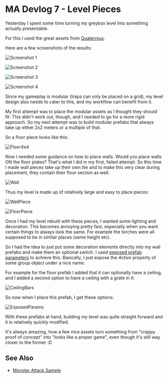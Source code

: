 # MA Devlog 7 - Level Pieces

Yesterday I spent some time turning my greybox level into something actually presentable.

For this I used the great assets from [Quaternius](https://quaternius.com).

Here are a few screenshots of the results:

![Screenshot 1](media/devlog7/ma-dl7-Screenshot1.jpg)

![Screenshot 2](media/devlog7/ma-dl7-Screenshot2.jpg)

![Screenshot 3](media/devlog7/ma-dl7-Screenshot3.jpg)

![Screenshot 4](media/devlog7/ma-dl7-Screenshot4.jpg)

Since my gameplay is modular (traps can only be placed on a grid), my level design also needs to cater to this, and my workflow can benefit from it.

My first attempt was to place the modular assets as I thought they should fit. This didn't work out, though, and I needed to go for a more rigid approach. So my next attempt was to build modular prefabs that always take up either 2x2 meters or a multiple of that.

So a floor piece looks like this:

![Floor4x4](media/devlog7/ma-dl7-Floor4x4.jpg)

Now I needed some guidance on how to place walls. Would you place walls ON the floor plates? That's what I did in my first, failed attempt. So this time I made wall pieces take up their own tile and to make this very clear during placement, they contain their floor section as well:

![Wall](media/devlog7/ma-dl7-Wall.jpg)

Thus my level is made up of relatively large and easy to place pieces:

![WallPiece](media/devlog7/ma-dl7-WallPiece.jpg)

![FloorPiece](media/devlog7/ma-dl7-FloorPiece.jpg)

Once I had my level rebuilt with these pieces, I wanted some lighting and decoration. This becomes annoying pretty fast, especially when you want certain things to always look the same. For example the torches were all supposed to be in similar places (same height etc).

So I had the idea to just put some decoration elements directly into my wall prefabs and make them an optional switch. I used [exposed prefab parameters](../../docs/scenes/exposed-parameters.md) to achieve this. Basically, I just expose the *Active* property of some group object under a nice name.

For example for the floor prefab I added that it can optionally have a ceiling, and I added a second option to have a ceiling with a grate in it:

![CeilingBars](media/devlog7/ma-dl7-CeilingBars.jpg)

So now when I place this prefab, I get these options:

![ExposedParams](media/devlog7/ma-dl7-ExposedParams.png)

With these prefabs at hand, building my level was quite straight forward and it is relatively quickly modified.

It's always amazing, how a few nice assets turn something from "crappy proof of concept" into "looks like a proper game", even though it's still way closer to the former :D

## See Also

* [Monster Attack Sample](monster-attack.md)